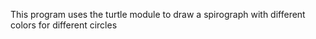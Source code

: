 This program uses the turtle module to draw a spirograph with different colors for different circles
